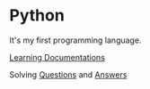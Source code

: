 # Python

It's my first programming language. 

[Learning Documentations](https://github.com/Aravindray/Learn_Python/blob/main/learning_documentation.md)

Solving [Questions](https://github.com/Aravindray/Learn_Python/blob/main/Questions.md) and [Answers](https://github.com/Aravindray/Learn_Python/blob/main/Answer.md)
